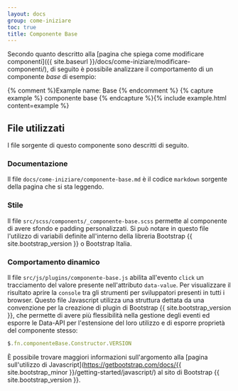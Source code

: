 ```yaml
---
layout: docs
group: come-iniziare
toc: true
title: Componente Base
---
```


Secondo quanto descritto alla [pagina che spiega come modificare componenti]({{ site.baseurl }}/docs/come-iniziare/modificare-componenti/), di seguito è possibile analizzare il comportamento di un componente _base_ di esempio:

{% comment %}Example name: Base {% endcomment %}
{% capture example %}
<span class="componente-base" data-value="Test Componente">componente base</span>
{% endcapture %}{% include example.html content=example %}

## File utilizzati

I file sorgente di questo componente sono descritti di seguito.

### Documentazione

Il file `docs/come-iniziare/componente-base.md` è il codice `markdown` sorgente della pagina che si sta leggendo.

### Stile

Il file `src/scss/components/_componente-base.scss` permette al componente di avere sfondo e padding personalizzati. Si può notare in questo file l'utilizzo di variabili definite all'interno della libreria Bootstrap {{ site.bootstrap_version }} o Bootstrap Italia.

### Comportamento dinamico

Il file `src/js/plugins/componente-base.js` abilita all'evento `click` un tracciamento del valore presente nell'attributo `data-value`. Per visualizzare il risultato aprire la `console` tra gli strumenti per sviluppatori presenti in tutti i browser. Questo file Javascript utilizza una struttura dettata da una convenzione per la creazione di plugin di Bootstrap {{ site.bootstrap_version }}, che permette di avere più flessibilità nella gestione degli eventi ed esporre le Data-API per l'estensione del loro utilizzo e di esporre proprietà del componente stesso:

```js
$.fn.componenteBase.Constructor.VERSION
```

È possibile trovare maggiori informazioni sull'argomento alla [pagina sull'utilizzo di Javascript](https://getbootstrap.com/docs/{{ site.bootstrap_minor }}/getting-started/javascript/) al sito di Bootstrap {{ site.bootstrap_version }}.
